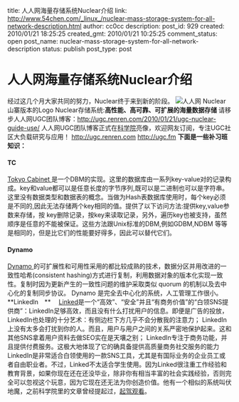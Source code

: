 title: 人人网海量存储系统Nuclear介绍
link: http://www.54chen.com/_linux_/nuclear-mass-storage-system-for-all-network-description.html
author: cc0cc
description: 
post_id: 929
created: 2010/01/21 18:25:25
created_gmt: 2010/01/21 10:25:25
comment_status: open
post_name: nuclear-mass-storage-system-for-all-network-description
status: publish
post_type: post

# 人人网海量存储系统Nuclear介绍

经过这几个月大家共同的努力，Nuclear终于来到新的阶段。 ![人人网 Nuclear](/wp-content/uploads/2010/01/nuclear.jpg) 山寨版本的Logo Nuclear存储系统:**高性能、高可靠、可扩展的海量数据存储** 请移步人人网UGC团队博客：<http://ugc.renren.com/2010/01/21/ugc-nuclear-guide-use/> 人人网UGC团队博客正式在[科学院](http://ugc.renren.com)亮像，欢迎网友订阅，专注UGC社区大负载研究与应用！ <http://ugc.renren.com> <http://ugc.fm> **下面是一些补习班知识：**

#### TC

[Tokyo Cabinet ](/architecture/google-big-table-similar-to-the-tokyo-cabinet-research-notes.html)是一个DBM的实现。这里的数据库由一系列key-value对的记录构成。key和value都可以是任意长度的字节序列,既可以是二进制也可以是字符串。这里没有数据类型和数据表的概念。当做为Hash表数据库使用时，每个key必须是不同的,因此无法存储两个key相同的值。提供了以下访问方法:提供key,value参数来存储，按 key删除记录，按key来读取记录，另外，遍历key也被支持，虽然顺序是任意的不能被保证。这些方法跟Unix标准的DBM,例如GDBM,NDBM 等等是相同的，但是比它们的性能要好得多，因此可以替代它们。 

#### Dynamo

[Dynamo ](/translate/i-am-the-chen-version-distributed-storage-system-documentation-translation-program-voldemort-lightcloud-dynamo.html)的可扩展性和可用性采用的都比较成熟的技术，数据分区并用改进的一致性哈希(consistent hashing)方式进行复制，利用数据对象的版本化实现一致性。复制时因为更新产生的一致性问题的维护采取类似 quorum 的机制以及去中心化的复制同步协议。 Dynamo 是完全去中心化的系统，人工管理工作很小。 **Linkedln　**　 [Linked](http://www.54chen.com/translate/dynamo-based-systems-designed-linkin-voldemort-voldemort-design-chinese-documents-i-am-a-chan-academy-of-sciences-translation-finalized.html)是一个“高效”、“安全”并且“有商务价值”的“白领SNS提供商”：LinkedIn足够高效，而且没有什么打扰用户的信息。即便是广告的投放，LinkedIn也处理的十分艺术：有侧边栏下方几乎不会分散我的注意力； LinkedIn上没有太多会打扰到你的人。而且，用户与用户之间的关系严密地保护起来。这和其他SNS拿着用户资料去做SEO实在是天壤之别； LinkedIn专注于商务功能，并且提供付费服务。这极大地体现了它的确具备提供高质量商务社交服务的能力 LinkedIn是非常适合白领使用的一款SNS工具，尤其是有国际业务的企业员工或者自由职业者。不过，Linked不太适合学生使用。因为Linked很注重工作经验和教育背景，如果你现在还在还没毕业，除非你有相当丰富的社会实践经验，否则完全可以忽视这个玩意，因为它现在还无法为你创造价值。他有一个相似的系统叫伏地魔，之前科学院里的文章曾经提起过，[起驾观看](http://www.54chen.com/translate/dynamo-based-systems-designed-linkin-voldemort-voldemort-design-chinese-documents-i-am-a-chan-academy-of-sciences-translation-finalized.html)。